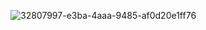 ![32807997-e3ba-4aaa-9485-af0d20e1ff76](https://github.com/user-attachments/assets/56889006-98f2-4efa-8d14-51cbb1456755)
